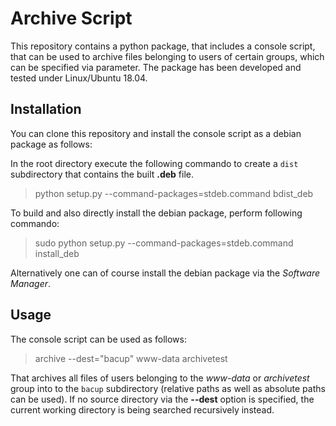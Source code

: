 # Archive Script
This repository contains a python package, that includes a console script, that can be used to archive files belonging to users of certain groups, which can be specified via parameter.
The package has been developed and tested under Linux/Ubuntu 18.04.

## Installation
You can clone this repository and install the console script as a debian package as follows:

In the root directory execute the following commando to create a  `dist` subdirectory that contains the built **.deb** file.

> python setup.py --command-packages=stdeb.command bdist_deb

To build and also directly install the debian package, perform following commando:

> sudo python setup.py --command-packages=stdeb.command install_deb

Alternatively one can of course install the debian package via the *Software Manager*. 

## Usage
The console script can be used as follows:

> archive --dest="bacup" www-data archivetest

That archives all files of users belonging to the *www-data* or *archivetest* group into to the `bacup` subdirectory (relative paths as well as absolute paths can be used). 
If no source directory via the **--dest** option is specified, the current working directory is being searched recursively instead. 

